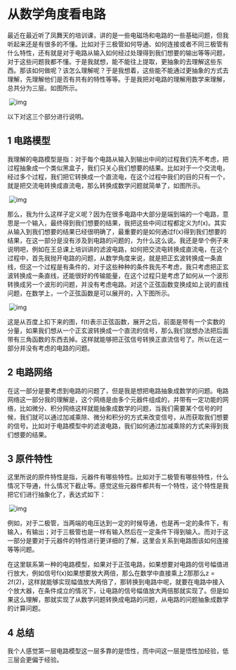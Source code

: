 # 从数学角度看电路

最近在最近听了凤舞天的培训课，讲的是一些电磁场和电路的一些基础问题，但我听起来还是有很多的不懂。比如对于三极管如何导通、如何连接或者不同三极管有什么特性，还有就是对于电路从输入如何经过处理得到我们想要的输出等等问题，对于这些问题我都不懂。于是我就想，能不能往上提取，更抽象的去理解这些东西。那该如何做呢？该怎么理解呢？于是我想着，这些能不能通过更抽象的方式去理解，先理解他们是否有共有的特性等等。于是我把对电路的理解用数学来理解，总共分为三层。如图所示。

​                                                                 ![img](https://raw.githubusercontent.com/zhi-z/other/master/%E4%BB%8E%E6%95%B0%E5%AD%A6%E8%A7%92%E5%BA%A6%E7%9C%8B%E7%94%B5%E8%B7%AF/image/module.png)

以下对这三个部分进行说明。

## 1 电路模型

我理解的电路模型是指：对于每个电路从输入到输出中间的过程我们先不考虑，把过程抽象成一个类似黑盒子，我们只关心我们想要的结果。比如对于一个交流电，经过多个过程，我们把它转换成一个直流电，在这个过程中我们的目的只有一个，就是把交流电转换成直流电，那么转换成数学问题就简单了，如图所示。

​                                                            ![img](https://raw.githubusercontent.com/zhi-z/other/master/%E4%BB%8E%E6%95%B0%E5%AD%A6%E8%A7%92%E5%BA%A6%E7%9C%8B%E7%94%B5%E8%B7%AF/image/module_1.png)

那么，我为什么这样子定义呢？因为在很多电路中大部分是端到端的一个电路，意思是一个输入，最终得到我们想要的结果，我把这些中间过程都定义为f(x)。其实从输入到我们想要的结果已经很明确了，最重要的是如何通过f(x)得到我们想要的结果，在这一部分是没有涉及到电路的问题的，为什么这么说。我还是举个例子来说明吧，例如在王总课上培训讲的滤波电路，如何把交流电转换成直流电，在这个过程中，首先我抛开电路的问题，从数学角度来说，就是把正玄波转换成一条直线，但这一个过程是有条件的，对于这些种种的条件我先不考虑，我只考虑把正玄波转换成一条直线，还能很好的传输能量，在这个过程只是考虑了如何从一个波形转换成另一个波形的问题，并没有考虑电路。对这个正弦函数变换成如上说的直线问题，在数学上，一个正弦函数是可以展开的，入下图所示。

​                                                             ![img](https://gss2.bdstatic.com/9fo3dSag_xI4khGkpoWK1HF6hhy/baike/s%3D473/sign=0d6d0dd12e1f95caa2f593b1fa167fc5/aa18972bd40735fa7caa461695510fb30e2408c2.jpg)

这是从百度上扣下来的图，f(t)表示正弦函数，展开之后，前面是带有一个实数的分量，如果我们想从一个正玄波转换成一个直流的信号，那么我们就想办法把后面带有三角函数的东西去掉。这样就能够把正弦信号转换正直流信号了。所以在这一部分并没有考虑的电路的问题。

## 2 电路网络

在这一部分是要考虑到电路的问题了，但是我是想把电路抽象成数学的问题。电路网络这一部分我的理解是，这个网络是由多个元器件组成的，并带有一定功能的网络，比如微分、积分网络这样就能抽象成数学的问题，当我们需要某个信号的时候，我们就可以通过加减乘除、微分和积分的方式来改变信号，从而获取我们想要的信号。比如对于电路模型中的滤波电路，我们如何通过加减乘除的方式来得到我们想要的结果。

## 3 原件特性

这里所说的原件特性是指，元器件有哪些特性。比如对于二极管有哪些特性，什么情况下导通，什么情况下截止等。感觉这些元器件都共有一个特性，这个特性是我把它们进行抽象化了，表达式如下：

​                                                                    ![img](https://raw.githubusercontent.com/zhi-z/other/master/%E4%BB%8E%E6%95%B0%E5%AD%A6%E8%A7%92%E5%BA%A6%E7%9C%8B%E7%94%B5%E8%B7%AF/image/function.png)

例如，对于二极管，当两端的电压达到一定的时候导通，也是再一定的条件下，有输入，有输出；对于三极管也是一样有输入然后在一定条件下得到输入。而对于这一部分是要对于元器件的特性进行更详细的了解，这里会关系到电路图该如何连接等等问题。

在这里联系第一种的电路模型，如果对于正弦电路，如果想要对电路的信号幅值进行放大，例如信号f(x)如果想要放大两倍，那么在数学中直接乘上2那那么z = 2f(2)，这样就能够实现幅值放大两倍了，那转换到电路中呢，就要在电路中接入个放大器，在条件成立的情况下，让电路的信号幅值放大两倍那就实现了。但是如果这么理解，那就实现了从数学问题转换成电路的问题，从电路的问题抽象成数学的计算问题。

## 4 总结

我个人感觉第一层电路模型这一层多靠的是悟性，而中间这一层是悟性加经验，低三层会更偏于经验。
